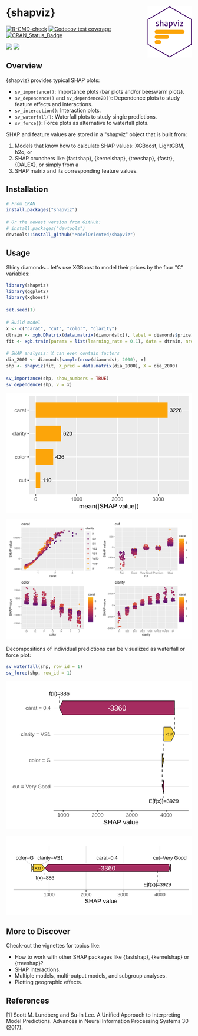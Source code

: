 # {shapviz} <a href='https://github.com/ModelOriented/shapviz'><img src='man/figures/logo.png' align="right" height="139" /></a>

<!-- badges: start -->

[![R-CMD-check](https://github.com/ModelOriented/shapviz/actions/workflows/R-CMD-check.yaml/badge.svg)](https://github.com/ModelOriented/shapviz/actions/workflows/R-CMD-check.yaml)
[![Codecov test coverage](https://codecov.io/gh/ModelOriented/shapviz/graph/badge.svg)](https://app.codecov.io/gh/ModelOriented/shapviz?branch=main)
[![CRAN_Status_Badge](https://www.r-pkg.org/badges/version/shapviz)](https://cran.r-project.org/package=shapviz)

[![](https://cranlogs.r-pkg.org/badges/shapviz)](https://cran.r-project.org/package=shapviz) 
[![](https://cranlogs.r-pkg.org/badges/grand-total/shapviz?color=orange)](https://cran.r-project.org/package=shapviz)

<!-- badges: end -->

## Overview

{shapviz} provides typical SHAP plots:

- `sv_importance()`: Importance plots (bar plots and/or beeswarm plots).
- `sv_dependence()` and `sv_dependence2D()`: Dependence plots to study feature effects and interactions.
- `sv_interaction()`: Interaction plots.
- `sv_waterfall()`: Waterfall plots to study single predictions.
- `sv_force()`: Force plots as alternative to waterfall plots.

SHAP and feature values are stored in a "shapviz" object that is built from:

1. Models that know how to calculate SHAP values: XGBoost, LightGBM, h2o, or
2. SHAP crunchers like {fastshap}, {kernelshap}, {treeshap}, {fastr}, {DALEX}, or simply from a
3. SHAP matrix and its corresponding feature values. 

## Installation

``` r
# From CRAN
install.packages("shapviz")

# Or the newest version from GitHub:
# install.packages("devtools")
devtools::install_github("ModelOriented/shapviz")
```

## Usage

Shiny diamonds... let's use XGBoost to model their prices by the four "C" variables:

```r
library(shapviz)
library(ggplot2)
library(xgboost)

set.seed(1)

# Build model
x <- c("carat", "cut", "color", "clarity")
dtrain <- xgb.DMatrix(data.matrix(diamonds[x]), label = diamonds$price)
fit <- xgb.train(params = list(learning_rate = 0.1), data = dtrain, nrounds = 65)

# SHAP analysis: X can even contain factors
dia_2000 <- diamonds[sample(nrow(diamonds), 2000), x]
shp <- shapviz(fit, X_pred = data.matrix(dia_2000), X = dia_2000)

sv_importance(shp, show_numbers = TRUE)
sv_dependence(shp, v = x)
```

![](man/figures/README-imp.svg)

![](man/figures/README-dep.png)

Decompositions of individual predictions can be visualized as waterfall or force plot:

```r
sv_waterfall(shp, row_id = 1)
sv_force(shp, row_id = 1)
```

![](man/figures/README-waterfall.svg)

![](man/figures/README-force.svg)

## More to Discover

Check-out the vignettes for topics like:

- How to work with other SHAP packages like {fastshap}, {kernelshap} or {treeshap}?
- SHAP interactions.
- Multiple models, multi-output models, and subgroup analyses.
- Plotting geographic effects.

## References

[1] Scott M. Lundberg and Su-In Lee. A Unified Approach to Interpreting Model Predictions. Advances in Neural Information Processing Systems 30 (2017).

